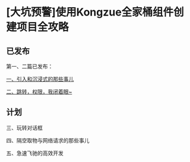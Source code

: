 # [大坑预警]使用Kongzue全家桶组件创建项目全攻略

## 已发布
第一、二篇已发布：

[一、引入和沉浸式的那些事儿](https://www.jianshu.com/p/fac880bba8e6)

[二、跳转，权限，我闭着眼~](https://www.jianshu.com/p/fb5ff52f0a53)

## 计划

三、玩转对话框

四、隔空取物与网络请求的那些事儿

五、急速飞驰的高效开发
